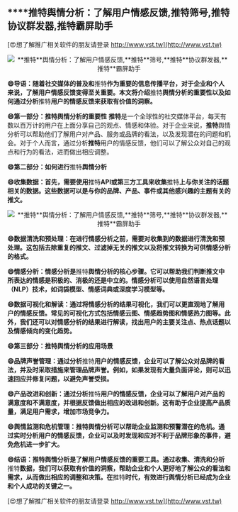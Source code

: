 ## ****推特**舆情分析：了解用户情感反馈,**推特**筛号,**推特**协议群发器,**推特**霸屏助手**

[😍想了解推广相关软件的朋友请登录 http://www.vst.tw](http://www.vst.tw)

 <center><img src="https://vst.tw/MP4/tuiguang/png/4.png" alt="**推特**舆情分析：了解用户情感反馈,**推特**筛号,**推特**协议群发器,**推特**霸屏助手"></center>

**😄导语：随着社交媒体的普及和**推特**作为重要的信息传播平台，对于企业和个人来说，了解用户情感反馈变得至关重要。本文将介绍**推特**舆情分析的重要性以及如何通过分析**推特**用户的情感反馈来获取有价值的洞察。**

**😄第一部分：**推特**舆情分析的重要性**
**推特**是一个全球性的社交媒体平台，每天有数以百万计的用户在上面分享自己的观点、情感和体验。对于企业来说，**推特**舆情分析可以帮助他们了解用户对产品、服务或品牌的看法，以及发现潜在的问题和机会。对于个人而言，通过分析**推特**用户的情感反馈，他们可以了解公众对自己的观点和行为的看法，进而做出相应调整。

**😄第二部分：如何进行**推特**舆情分析**

**😄收集数据：首先，需要使用**推特**API或第三方工具来收集**推特**上与你关注的话题相关的数据。这些数据可以是与你的品牌、产品、事件或其他感兴趣的主题有关的推文。**

 <center><img src="https://vst.tw/MP4/tuiguang/png/4.png" alt="**推特**舆情分析：了解用户情感反馈,**推特**筛号,**推特**协议群发器,**推特**霸屏助手"></center>

**😄数据清洗和预处理：在进行情感分析之前，需要对收集到的数据进行清洗和预处理。这包括去除重复的推文、过滤掉无关的推文以及将推文转换为可供情感分析的格式。**

**😄情感分析：情感分析是**推特**舆情分析的核心步骤。它可以帮助我们判断推文中所表达的情感是积极的、消极的还是中立的。情感分析可以使用自然语言处理（NLP）技术，如词袋模型、情感词典或深度学习模型等。**

**😄数据可视化和解读：通过将情感分析的结果可视化，我们可以更直观地了解用户的情感反馈。常见的可视化方式包括情感云图、情感趋势图和情感热力图等。此外，我们还可以对情感分析的结果进行解读，找出用户的主要关注点、热点话题以及情感倾向的变化趋势。**

**😄第三部分：**推特**舆情分析的应用场景**

**😄品牌声誉管理：通过分析**推特**用户的情感反馈，企业可以了解公众对品牌的看法，并及时采取措施来管理品牌声誉。例如，如果发现有大量负面评论，则可以迅速回应并修复问题，以避免声誉受损。**

**😄产品改进和创新：通过分析**推特**用户的情感反馈，企业可以了解用户对产品的满意度和不满意度，并根据反馈做出相应的改进和创新。这有助于企业提高产品质量，满足用户需求，增加市场竞争力。**

**😄舆情监测和危机管理：**推特**舆情分析可以帮助企业监测和预警潜在的危机。通过实时分析用户的情感反馈，企业可以及时发现和应对不利于品牌形象的事件，避免危机进一步扩大。**

**😄结语：**推特**舆情分析是了解用户情感反馈的重要工具。通过收集、清洗和分析**推特**数据，我们可以获取有价值的洞察，帮助企业和个人更好地了解公众的看法和需求，从而做出相应的调整和决策。在**推特**时代，有效进行舆情分析已经成为企业和个人成功的关键之一。**

[😍想了解推广相关软件的朋友请登录 http://www.vst.tw](http://www.vst.tw)



